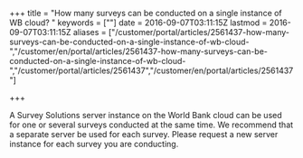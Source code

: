 ﻿+++
title = "How many surveys can be conducted on a single instance of WB cloud? "
keywords = [""]
date = 2016-09-07T03:11:15Z
lastmod = 2016-09-07T03:11:15Z
aliases = ["/customer/portal/articles/2561437-how-many-surveys-can-be-conducted-on-a-single-instance-of-wb-cloud-","/customer/en/portal/articles/2561437-how-many-surveys-can-be-conducted-on-a-single-instance-of-wb-cloud-","/customer/portal/articles/2561437","/customer/en/portal/articles/2561437"]

+++

A Survey Solutions server instance on the World Bank cloud can be used
for one or several surveys conducted at the same time. We recommend that
a separate server be used for each survey. Please request a new server
instance for each survey you are conducting.
